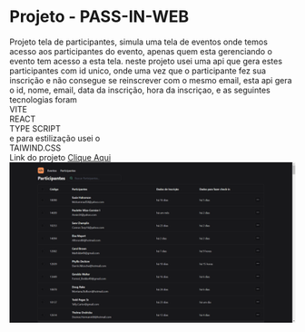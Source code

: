 # Projeto - PASS-IN-WEB

Projeto tela de participantes, simula uma tela de eventos onde temos acesso aos participantes do evento, apenas quem esta gerenciando o evento tem acesso a esta tela. 
neste projeto usei uma api que gera estes participantes com id unico, onde uma vez que o participante fez sua inscrição e não consegue se reinscrever com o mesmo email, esta api gera o id, nome, email, data da inscrição, hora da inscriçao, e as seguintes tecnologias foram
<br>
VITE
<br>
REACT
<br>
TYPE SCRIPT
<br>
e para estilização usei o 
<br>
TAIWIND.CSS
<br>
Link do projeto
<a href="https://unite-react.vercel.app/">Clique Aqui<a/>
<br>
<img src="./src/assets/IMG.png">


